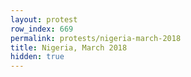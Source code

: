 ```yaml
---
layout: protest
row_index: 669
permalink: protests/nigeria-march-2018
title: Nigeria, March 2018
hidden: true
---
```

